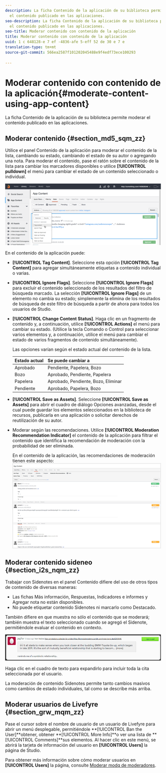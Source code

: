 ```yaml
---
description: La ficha Contenido de la aplicación de su biblioteca permite moderar
  el contenido publicado en las aplicaciones.
seo-description: La ficha Contenido de la aplicación de su biblioteca permite moderar
  el contenido publicado en las aplicaciones.
seo-title: Moderar contenido con contenido de la aplicación
title: Moderar contenido con contenido de la aplicación
uuid: 1 c 648128-e 7 ef -4836-afe 5-eff 52 de 30 e 7 e
translation-type: tm+mt
source-git-commit: 566ea2587f101202045488e9f4edf73ece100293

---
```



# Moderar contenido con contenido de la aplicación{#moderate-content-using-app-content}

La ficha Contenido de la aplicación de su biblioteca permite moderar el contenido publicado en las aplicaciones.

## Moderar contenido {#section_md5_sqm_zz}

Utilice el panel Contenido de la aplicación para moderar el contenido de la lista, cambiando su estado, cambiando el estado de su autor o agregando una nota. Para moderar el contenido, pase el ratón sobre el contenido de la lista para cambiar los marcadores disponibles o utilice **[!UICONTROL pulldown]** el menú para cambiar el estado de un contenido seleccionado o individual.

![](assets/PublishedActionsMenu-1024x402.png)

En el contenido de la aplicación puede:

* **[!UICONTROL Tag Content]**. Seleccione esta opción **[!UICONTROL Tag Content]** para agregar simultáneamente etiquetas a contenido individual o varias.

* **[!UICONTROL Ignore Flags]**. Seleccione **[!UICONTROL Ignore Flags]** para excluir el contenido seleccionado de los resultados del filtro de búsqueda marcado. La selección **[!UICONTROL Ignore Flags]** de un elemento no cambia su estado; simplemente la elimina de los resultados de búsqueda de este filtro de búsqueda a partir de ahora para todos los usuarios de Studio.

* **[!UICONTROL Change Content Status]**. Haga clic en un fragmento de contenido y, a continuación, utilice **[!UICONTROL Actions]** el menú para cambiar su estado. (Utilice la tecla Comando o Control para seleccionar varios elementos y, a continuación, utilice el menú para cambiar el estado de varios fragmentos de contenido simultáneamente).

   Las opciones varían según el estado actual del contenido de la lista.

   | Estado actual | Se puede cambiar a |
   |---|---|
   | Aprobado | Pendiente, Papelera, Bozo |
   | Bozo | Aprobado, Pendiente, Papelera |
   | Papelera | Aprobado, Pendiente, Bozo, Eliminar |
   | Pendiente | Aprobado, Papelera, Bozo |

* **[!UICONTROL Save as Assets]**. Seleccione **[!UICONTROL Save as Assets]** para abrir el cuadro de diálogo Opciones avanzadas, desde el cual puede guardar los elementos seleccionados en la biblioteca de recursos, publicarla en una aplicación o solicitar derechos de reutilización de su autor.

* Moderar según las recomendaciones. Utilice **[!UICONTROL Moderation Recommendation Indicator]** el contenido de la aplicación para filtrar el contenido que identifica la recomendación de moderación con la probabilidad de ser eliminada.

   En el contenido de la aplicación, las recomendaciones de moderación tienen este aspecto: ![](assets/modreco3.png)

## Moderar contenido sideneo {#section_i2s_nqm_zz}

Trabajar con Sidenotes en el panel Contenido difiere del uso de otros tipos de contenido de diversas maneras:

* Las fichas Más información, Respuestas, Indicadores e informes y Agregar nota no están disponibles.
* No puede etiquetar contenido Sidenotes ni marcarlo como Destacado.

También difiere en que muestra no sólo el contenido que se moderará; también muestra el texto seleccionado cuando se agregó el Sidenote, permitiéndole evaluar el contenido en contexto.

![](assets/SidenotesContent.png)

Haga clic en el cuadro de texto para expandirlo para incluir toda la cita seleccionada por el usuario.

La moderación de contenido Sidenotes permite tanto cambios masivos como cambios de estado individuales, tal como se describe más arriba.

## Moderar usuarios de Livefyre {#section_grw_mqm_zz}

Pase el cursor sobre el nombre de usuario de un usuario de Livefyre para abrir un menú desplegable, permitiéndole **[!UICONTROL Ban the User]**obtener, obtener **[!UICONTROL More Info]**o ver una lista de **[!UICONTROL Comments]**sus elementos. Al hacer clic en este menú, se abrirá la tarjeta de información del usuario en **[!UICONTROL Users]** la página de Studio.

Para obtener más información sobre cómo moderar usuarios en **[!UICONTROL Users]** la página, consulte [Moderar modq de moderadores](/help/using/c-features-livefyre/c-about-moderation/t-moderate-users-modq.md#t_moderate_users_modq).
